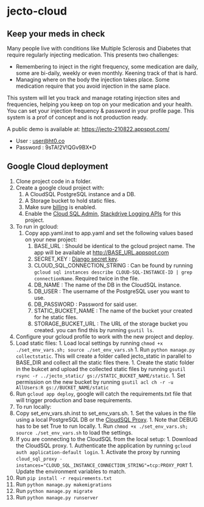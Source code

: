 # jecto-cloud
## Keep your meds in check

Many people live with conditions like Multiple Sclerosis and Diabetes
that require regularly injecting medication. This presents two challenges:
* Remembering to inject in the right frequency, some medication are daily,
 some are bi-daily, weekly or even monthly. Keening track of that is hard.
* Managing where on the body the injection takes place. Some medication require that you avoid injection in the same place.  

This system will let you track and manage rotating injection sites and frequencies, helping you keep on top on your 
medication and your health. You can set your injection frequency & password in your profile page.  This system is 
a prof of concept and is not production ready. 


A public demo is available at: https://jecto-210822.appspot.com/

* User : user@ht0.co
* Password : 9sTA!2V!QGv9BX*D

## Google Cloud deployment

1. Clone project code in a folder.
1. Create a google cloud project with:
    1. A CloudSQL PostgreSQL instance and a DB.
    1. A Storage bucket to hold static files.
    1. Make sure [billing](https://cloud.google.com/billing/docs/how-to/modify-project) is enabled.
    1. Enable the [Cloud SQL Admin](https://console.developers.google.com/apis/api/sqladmin.googleapis.com/), [Stackdrive Logging APIs](https://console.cloud.google.com/flows/enableapi?apiid=logging.googleapis.com) for this project.
1. To run in gcloud:
    1. Copy app.yaml.inst to app.yaml and set the following values based on your new project:
        1. BASE_URL : Should be identical to the gcloud project name. The app will be available at http://BASE_URL.appspot.com
        1. SECRET_KEY : [Django secret key](https://docs.djangoproject.com/en/dev/ref/settings/#secret-key).
        1. CLOUD_SQL_CONNECTION_STRING : Can be found by running `gcloud sql instances describe CLOUD-SQL-INSTANCE-ID | grep connectionName`. Required twice in the file.
        1. DB_NAME : The name of the DB in the CloudSQL instance.
        1. DB_USER : The username of the PostgreSQL user you want to use.
        1. DB_PASSWORD : Password for said user.
        1. STATIC_BUCKET_NAME : The name of the bucket your created for he static files.
        1. STORAGE_BUCKET_URL : The URL of the storage bucket you created. you can find this by running `gsutil ls`.
  1. Configure your gcloud profile to work with the new project and deploy.
  1. Load static files:
    1. Load local settings by running `chmod +x ./set_env_vars.sh; source ./set_env_vars.sh`
    1. Run `python manage.py collectstatic`. This will create a folder called jecto_static in parallel to BASE_DIR and collect all the static files there.
    1. Create the static folder in the bukcet and upload the collected static files by running `gsutil rsync -r ../jecto_static/ gs://STATIC_BUCKET_NAME/static`.
    1. Set permission on the new bucket by running `gsutil acl ch -r -u AllUsers:R gs://BUCKET_NAME/static`
  1. Run `gcloud app deploy`, google will catch the requirements.txt file that will trigger production and base requirements.
1. To run locally:
  1. Copy set_env_vars.sh.inst to set_env_vars.sh.
    1. Set the values in the file using a local PostgreSQL DB or the [CloudSQL Proxy](https://cloud.google.com/sql/docs/mysql/sql-proxy).
    1. Note that DEBUG has to be set True to run locally.
    1. Run `chmod +x ./set_env_vars.sh; source ./set_env_vars.sh` to load the settings.
  1. If you are connecting to the CloudSQL from the local setup:
    1. Download the CloudSQL proxy.
    1. Authenticate the application by running `gcloud auth application-default login`.
    1. Activate the proxy by running `cloud_sql_proxy -instances="CLOUD_SQL_INSTANCE_CONNECTION_STRING"=tcp:PROXY_PORT`
    1. Update the environment variables to match.
  1. Run `pip install -r requirements.txt`
  1. Run `python manage.py makemigrations`
  1. Run `python manage.py migrate`
  1. Run `python manage.py runserver`
